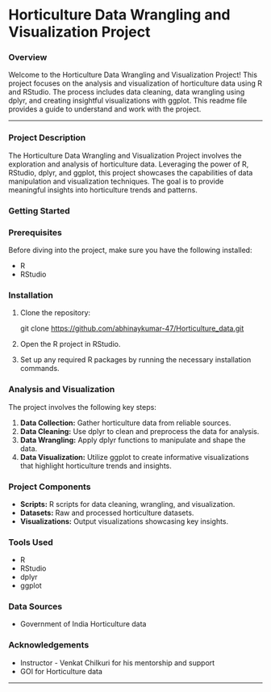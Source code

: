 # Horticulture Data Wrangling and Visualization Project

### Overview

Welcome to the Horticulture Data Wrangling and Visualization Project! This project focuses on the analysis and visualization of horticulture data using R and RStudio. The process includes data cleaning, data wrangling using dplyr, and creating insightful visualizations with ggplot. This readme file provides a guide to understand and work with the project.

---

### Project Description

The Horticulture Data Wrangling and Visualization Project involves the exploration and analysis of horticulture data. Leveraging the power of R, RStudio, dplyr, and ggplot, this project showcases the capabilities of data manipulation and visualization techniques. The goal is to provide meaningful insights into horticulture trends and patterns.

### Getting Started

### Prerequisites

Before diving into the project, make sure you have the following installed:

- R
- RStudio

### Installation

1. Clone the repository:
    
    
    git clone https://github.com/abhinaykumar-47/Horticulture_data.git
    

    
2. Open the R project in RStudio.
3. Set up any required R packages by running the necessary installation commands.

### Analysis and Visualization

The project involves the following key steps:

1. **Data Collection:** Gather horticulture data from reliable sources.
2. **Data Cleaning:** Use dplyr to clean and preprocess the data for analysis.
3. **Data Wrangling:** Apply dplyr functions to manipulate and shape the data.
4. **Data Visualization:** Utilize ggplot to create informative visualizations that highlight horticulture trends and insights.

### Project Components

- **Scripts:** R scripts for data cleaning, wrangling, and visualization.
- **Datasets:** Raw and processed horticulture datasets.
- **Visualizations:** Output visualizations showcasing key insights.

### Tools Used

- R
- RStudio
- dplyr
- ggplot

### Data Sources

- Government of India Horticulture data

### Acknowledgements

- Instructor - Venkat Chilkuri for his mentorship and support
- GOI for Horticulture data

---

